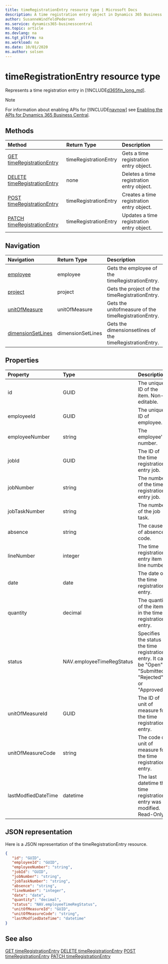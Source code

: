 ```yaml
---
title: timeRegistrationEntry resource type | Microsoft Docs
description: A time registration entry object in Dynamics 365 Business Central.
author: SusanneWindfeldPedersen
ms.service: dynamics365-businesscentral
ms.topic: article
ms.devlang: na
ms.tgt_pltfrm: na
ms.workload: na
ms.date: 10/01/2020
ms.author: solsen
---
```


# timeRegistrationEntry resource type
Represents a time registration entry in [!INCLUDE[d365fin_long_md](../../includes/d365fin_long_md.md)].

> [!NOTE]  
> For information about enabling APIs for [!INCLUDE[navnow](../../includes/navnow_md.md)] see [Enabling the APIs for Dynamics 365 Business Central](../enabling-apis-for-dynamics-nav.md).

## Methods
| Method | Return Type|Description |
|:--------------------|:-----------|:-------------------------|
|[GET timeRegistrationEntry](../api/dynamics_timeRegistrationEntry_Get.md)|timeRegistrationEntry|Gets a time registration entry object.|
|[DELETE timeRegistrationEntry](../api/dynamics_timeRegistrationEntry_Delete.md)|none|Deletes a time registration entry object.|
|[POST timeRegistrationEntry](../api/dynamics_timeRegistrationEntry_Create.md)|timeRegistrationEntry|Creates a time registration entry object.|
|[PATCH timeRegistrationEntry](../api/dynamics_timeRegistrationEntry_Update.md)|timeRegistrationEntry|Updates a time registration entry object.|




## Navigation

| Navigation |Return Type| Description |    
|:----------|:----------|:-----------------|
|[employee](../resources/dynamics_employee.md)|employee |Gets the employee of the timeRegistrationEntry.|
|[project](../resources/dynamics_project.md)|project |Gets the project of the timeRegistrationEntry.|
|[unitOfMeasure](../resources/dynamics_unitofmeasure.md)|unitOfMeasure |Gets the unitofmeasure of the timeRegistrationEntry.|
|[dimensionSetLines](../resources/dynamics_dimensionsetlines.md)|dimensionSetLines |Gets the dimensionsetlines of the timeRegistrationEntry.|


## Properties

| Property           | Type   |Description     |
|:-------------------|:-------|:---------------|
|id|GUID|The unique ID of the item. Non-editable.|
|employeeId|GUID|The unique ID of employee.|
|employeeNumber|string|The employee's number.|
|jobId|GUID|The ID of the time registration entry job.|
|jobNumber|string|The number of the time registration entry job.|
|jobTaskNumber|string|The number of the job task.|
|absence|string|The cause of absence code.|
|lineNumber|integer|The time registration entry item line number.|
|date|date|The date of the time registration entry.|
|quantity|decimal|The quantity of the item in the time registration entry.|
|status|NAV.employeeTimeRegStatus|Specifies the status of the time registration entry. It can be "Open", "Submitted", "Rejected" or "Approved".|
|unitOfMeasureId|GUID|The ID of unit of measure for the time registration entry.|
|unitOfMeasureCode|string|The code of unit of measure for the time registration entry.|
|lastModfiedDateTime|datetime|The last datetime the time registration entry was modified. Read-Only.|


## JSON representation

Here is a JSON representation of the timeRegistrationEntry resource.


```json
{
   "id": "GUID",
   "employeeId": "GUID",
   "employeeNumber": "string",
   "jobId": "GUID",
   "jobNumber": "string",
   "jobTaskNumber": "string",
   "absence": "string",
   "lineNumber": "integer",
   "date": "date",
   "quantity": "decimal",
   "status": "NAV.employeeTimeRegStatus",
   "unitOfMeasureId": "GUID",
   "unitOfMeasureCode": "string",
   "lastModfiedDateTime": "datetime"
}
```
## See also

[GET timeRegistrationEntry](../api/dynamics_timeRegistrationEntry_Get.md)
[DELETE timeRegistrationEntry](../api/dynamics_timeRegistrationEntry_Delete.md)
[POST timeRegistrationEntry](../api/dynamics_timeRegistrationEntry_Create.md)
[PATCH timeRegistrationEntry](../api/dynamics_timeRegistrationEntry_Update.md)

